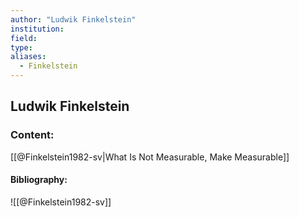 ```yaml
---
author: "Ludwik Finkelstein"
institution:
field:
type:
aliases:
  - Finkelstein
---
```


## Ludwik Finkelstein

### Content:
[[@Finkelstein1982-sv|What Is Not Measurable, Make Measurable]]

#### Bibliography:

![[@Finkelstein1982-sv]]